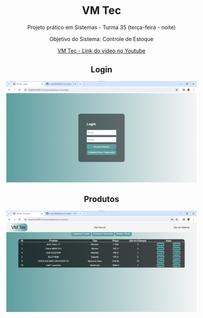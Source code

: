 <h1 align="center">VM Tec</h1>
<p align="center">Projeto prático em Sistemas - Turma 35 (terça-feira - noite)</p>
<p align="center">Objetivo do Sistema: Controle de Estoque</p>

<div align="center">
  
[VM Tec - Link do vídeo no Youtube](https://www.youtube.com/watch?v=edDCEK5QWE8&t=564s)

</div>

<h2 align="center">Login</h2>
<img src="VMTecLogin.png">

<h2 align="center">Produtos</h2>
<img src="VMTecProdutos.png">

